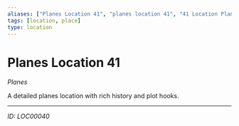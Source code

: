 ```yaml
---
aliases: ["Planes Location 41", "planes location 41", "41 Location Planes"]
tags: [location, place]
type: location
---
```


# Planes Location 41

*Planes*

A detailed planes location with rich history and plot hooks.

---
*ID: LOC00040*